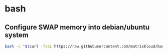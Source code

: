 # bash

## Configure SWAP memory into debian/ubuntu system

```bash
bash -c "$(curl -fsSL https://raw.githubusercontent.com/matrixkloud/bash/main/aws-ubuntu/swap.sh)"
```
